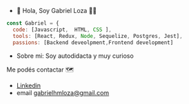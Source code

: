 - 👋 Hola, Soy Gabriel Loza :technologist:


```js
const Gabriel = {
  code: [Javascript,  HTML, CSS ],
  tools: [React, Redux, Node, Sequelize, Postgres, Jest],
  passions: [Backend deveolpment,Frontend development]
```  
- Sobre mi:
Soy autodidacta y muy curioso

Me podés contactar :world_map:
- [Linkedin](https://www.linkedin.com/in/gabrielhmloza/)
- email gabrielhmloza@gmail.com
